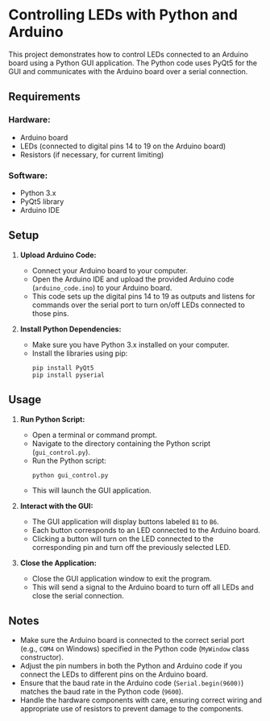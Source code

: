 # Controlling LEDs with Python and Arduino

This project demonstrates how to control LEDs connected to an Arduino board using a Python GUI application. The Python code uses PyQt5 for the GUI and communicates with the Arduino board over a serial connection.

## Requirements

### Hardware:
- Arduino board
- LEDs (connected to digital pins 14 to 19 on the Arduino board)
- Resistors (if necessary, for current limiting)

### Software:
- Python 3.x
- PyQt5 library
- Arduino IDE

## Setup

1. **Upload Arduino Code:**
   - Connect your Arduino board to your computer.
   - Open the Arduino IDE and upload the provided Arduino code (`arduino_code.ino`) to your Arduino board.
   - This code sets up the digital pins 14 to 19 as outputs and listens for commands over the serial port to turn on/off LEDs connected to those pins.

2. **Install Python Dependencies:**
   - Make sure you have Python 3.x installed on your computer.
   - Install the libraries using pip:
     ```
     pip install PyQt5
     pip install pyserial
     ```

## Usage

1. **Run Python Script:**
   - Open a terminal or command prompt.
   - Navigate to the directory containing the Python script (`gui_control.py`).
   - Run the Python script:
     ```
     python gui_control.py
     ```
   - This will launch the GUI application.

2. **Interact with the GUI:**
   - The GUI application will display buttons labeled `B1` to `B6`.
   - Each button corresponds to an LED connected to the Arduino board.
   - Clicking a button will turn on the LED connected to the corresponding pin and turn off the previously selected LED.

3. **Close the Application:**
   - Close the GUI application window to exit the program.
   - This will send a signal to the Arduino board to turn off all LEDs and close the serial connection.

## Notes

- Make sure the Arduino board is connected to the correct serial port (e.g., `COM4` on Windows) specified in the Python code (`MyWindow` class constructor).
- Adjust the pin numbers in both the Python and Arduino code if you connect the LEDs to different pins on the Arduino board.
- Ensure that the baud rate in the Arduino code (`Serial.begin(9600)`) matches the baud rate in the Python code (`9600`).
- Handle the hardware components with care, ensuring correct wiring and appropriate use of resistors to prevent damage to the components.
